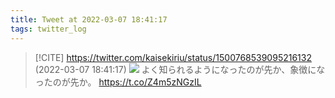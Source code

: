 ```yaml
---
title: Tweet at 2022-03-07 18:41:17
tags: twitter_log
---
```


> [!CITE] https://twitter.com/kaisekiriu/status/1500768539095216132 (2022-03-07 18:41:17)
> ![](https://twitter.com/kaisekiriu/status/1500768539095216132)
> よく知られるようになったのが先か、象徴になったのが先か。
> https://t.co/Z4m5zNGzIL
